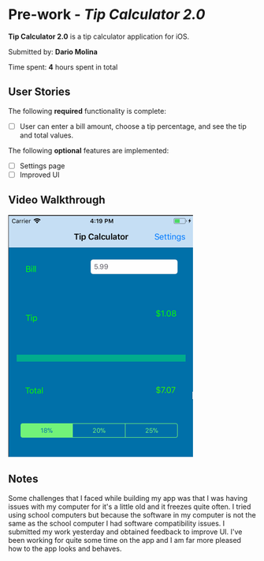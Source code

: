 # Pre-work - *Tip Calculator 2.0*

**Tip Calculator 2.0** is a tip calculator application for iOS.

Submitted by: **Dario Molina**

Time spent: **4** hours spent in total

## User Stories

The following **required** functionality is complete:

* [ ] User can enter a bill amount, choose a tip percentage, and see the tip and total values.


The following **optional** features are implemented:
* [ ] Settings page 
* [ ] Improved UI

## Video Walkthrough 

![alt text](https://github.com/dariomolina93/Tip-Calculator/blob/master/giff4.gif)

## Notes
Some challenges that I faced while building my app was that I was having issues with my computer for it's a little old and it freezes quite often.  I tried using school computers but because the software in my computer is not the same as the school computer I had software compatibility issues.  I submitted my work yesterday and obtained feedback to improve UI. I've been working for quite some time on the app and I am far more pleased how to the app looks and behaves.
